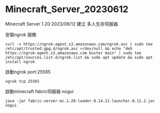 # Minecraft_Server_20230612
Minecraft Server 1.20 2023/06/12 建立 多人生存伺服器

安裝ngrok 服務
```
curl -s https://ngrok-agent.s3.amazonaws.com/ngrok.asc | sudo tee /etc/apt/trusted.gpg.d/ngrok.asc >/dev/null && echo "deb https://ngrok-agent.s3.amazonaws.com buster main" | sudo tee /etc/apt/sources.list.d/ngrok.list && sudo apt update && sudo apt install ngrok
```

啟動ngrok port:25565
```
ngrok tcp 25565
```

啟動minecraft fabric伺服器 nogui
```
java -jar fabric-server-mc.1.20-loader.0.14.21-launcher.0.11.2.jar nogui
```
